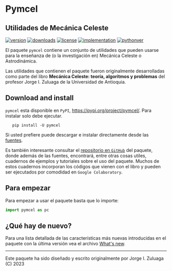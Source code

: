 # Pymcel

## Utilidades de Mecánica Celeste

[![version](https://img.shields.io/pypi/v/pymcel?color=blue)](https://pypi.org/project/pymcel/)
[![downloads](https://img.shields.io/pypi/dw/pymcel)](https://pypi.org/project/pymcel/)
[![license](https://img.shields.io/pypi/l/pymcel)](https://pypi.org/project/pymcel/)
[![implementation](https://img.shields.io/pypi/implementation/pymcel)](https://pypi.org/project/pymcel/)
[![pythonver](https://img.shields.io/pypi/pyversions/pymcel)](https://pypi.org/project/pymcel/)

El paquete `pymcel` contiene un conjunto de utilidades que pueden
usarse para la enseñanza de (o la investigación en) Mecánica Celeste o
Astrodinámica.

Las utilidades que contienen el paquete fueron originalmente
desarrolladas como parte del libro **Mecánica Celeste: teoría,
algoritmos y problemas** del profesor Jorge I. Zuluaga de la
Universidad de Antioquia.

## Download and install

`pymcel` esta disponible en `PyPI`, https://pypi.org/project/pymcel/.
Para instalar solo debe ejecutar.

```
   pip install -U pymcel
```

Si usted prefiere puede descargar e instalar directamente desde las 
[fuentes](https://pypi.org/project/pymcel/#files).

Es también interesante consultar el [repositorio en `GitHub`](http://github.com/seap-udea/pymcel) del paquete, donde además de las fuentes, 
encontrará, entre otras cosas utiles, cuadernos de ejemplos y tutoriales sobre el uso del paquete.
Muchos de estos cuadernos incorporan los códigos que vienen con el libro y pueden ser ejecutados
por comodidad en `Google Colaboratory`.

## Para empezar

Para empezar a usar el paquete basta que lo importe:

```python
import pymcel as pc
```

## ¿Qué hay de nuevo?

Para una lista detallada de las características más nuevas
introducidas en el paquete con la última versión vea el archivo
[What's
new](https://github.com/seap-udea/pymcel/blob/master/WHATSNEW.md).

------------

Este paquete ha sido diseñado y escrito originalmente por Jorge I. Zuluaga (C) 2023
